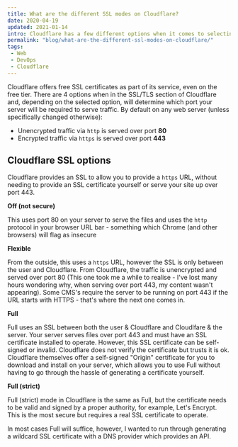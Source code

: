 ```yaml
---
title: What are the different SSL modes on Cloudflare?
date: 2020-04-19
updated: 2021-01-14
intro: Cloudflare has a few different options when it comes to selecting which TLS/SSL mode you should choose?
permalink: "blog/what-are-the-different-ssl-modes-on-cloudflare/"
tags:
 - Web
 - DevOps
 - Cloudflare
---
```


Cloudflare offers free SSL certificates as part of its service, even on the free tier. There are 4 options when in the SSL/TLS section of Cloudflare and, depending on the selected option, will determine which port your server will be required to serve traffic. By default on any web server (unless specifically changed otherwise):

-  Unencrypted traffic via `http` is served over port **80**
- Encrypted traffic via `https` is served over port **443**

## Cloudflare SSL options

Cloudflare provides an SSL to allow you to provide a `https` URL, without needing to provide an SSL certificate yourself or serve your site up over port 443.

**Off (not secure)**

This uses port 80 on your server to serve the files and uses the `http` protocol in your browser URL bar - something which Chrome (and other browsers) will flag as insecure

**Flexible**

From the outside, this uses a `https` URL, however the SSL is only between the user and Cloudflare. From Cloudflare, the traffic is unencrypted and served over port 80 (This one took me a while to realise - I've lost many hours wondering why, when serving over port 443, my content wasn't appearing). Some CMS's require the server to be running on port 443 if the URL starts with HTTPS - that's where the next one comes in.

**Full**

Full uses an SSL between both the user & Cloudflare and Cloudlfare & the server. Your server serves files over port 443 and must have an SSL certificate installed to operate. However, this SSL certificate can be self-signed or invalid. Cloudflare does not verify the certificate but trusts it is ok. Cloudflare themselves offer a self-signed "Origin" certificate for you to download and install on your server, which allows you to use Full without having to go through the hassle of generating a certificate yourself.

**Full (strict)**

Full (strict) mode in Cloudflare is the same as Full, but the certificate needs to be valid and signed by a proper authority, for example, Let's Encrypt. This is the most secure but requires a real SSL certificate to operate.

In most cases Full will suffice, however, I wanted to run through generating a wildcard SSL certificate with a DNS provider which provides an API.
